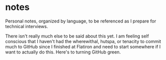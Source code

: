 # notes

Personal notes, organized by language, to be referenced as I prepare for technical interviews.

There isn't really much else to be said about this yet. I am feeling self conscious that I haven't had the wherewithal, hutspa, or tenacity to commit much to GitHub since I finished at Flatiron and need to start somewhere if I want to actually do this. Here's to turning GitHub green.
